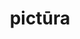 ---
title: pictūra
meaning: picture
ch: one
pos: noun
stem: pictūr
genend: ae
abbgender: f.
abbgender2: fem.
gender: feminine
declension: first
haudio: ../assets/audio/pictura-haudio.mp3
laudio: ../assets/audio/pictura-laudio.mp3
diaudio: ../assets/audio/pictura-diaudio.mp3
eaudio: ../assets/audio/pictura-eaudio.mp3
six: y
---